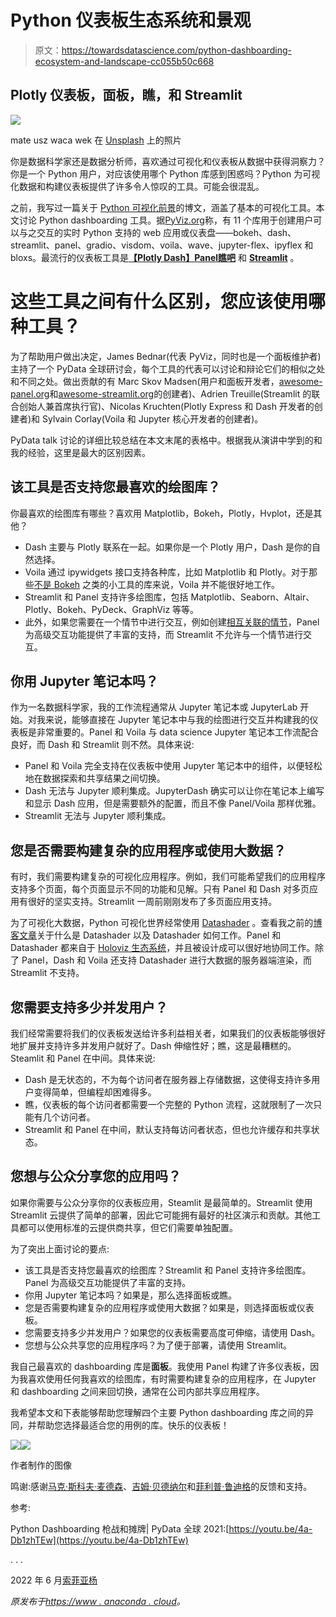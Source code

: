 # Python 仪表板生态系统和景观

> 原文：<https://towardsdatascience.com/python-dashboarding-ecosystem-and-landscape-cc055b50c668>

## Plotly 仪表板，面板，瞧，和 Streamlit

![](img/0d2c6744225a2aae06c3d2e58e0d0fc3.png)

mate usz waca wek 在 [Unsplash](https://unsplash.com/?utm_source=unsplash&utm_medium=referral&utm_content=creditCopyText) 上的照片

你是数据科学家还是数据分析师，喜欢通过可视化和仪表板从数据中获得洞察力？你是一个 Python 用户，对应该使用哪个 Python 库感到困惑吗？Python 为可视化数据和构建仪表板提供了许多令人惊叹的工具。可能会很混乱。

之前，我写过一篇关于 [Python 可视化前景](https://sophiamyang.medium.com/python-visualization-landscape-3b95ede3d030?sk=056a8796cf9010bfe98edd27acf61b40)的博文，涵盖了基本的可视化工具。本文讨论 Python dashboarding 工具。据[PyViz.org](https://pyviz.org/tools.html)称，有 11 个库用于创建用户可以与之交互的实时 Python 支持的 web 应用或仪表盘——bokeh、dash、streamlit、panel、gradio、visdom、voila、wave、jupyter-flex、ipyflex 和 bloxs。最流行的仪表板工具是[**【Plotly Dash】**](https://plotly.com/dash/)[**Panel**](https://panel.holoviz.org/)[**瞧吧**](https://voila.readthedocs.io/) 和 [**Streamlit**](https://streamlit.io/) 。

# 这些工具之间有什么区别，您应该使用哪种工具？

为了帮助用户做出决定，James Bednar(代表 PyViz，同时也是一个面板维护者)主持了一个 PyData 全球研讨会，每个工具的代表可以讨论和辩论它们的相似之处和不同之处。做出贡献的有 Marc Skov Madsen(用户和面板开发者，[awesome-panel.org](https://awesome-panel.org/home)和[awesome-streamlit.org](https://awesome-streamlit.org/)的创建者)、Adrien Treuille(Streamlit 的联合创始人兼首席执行官)、Nicolas Kruchten(Plotly Express 和 Dash 开发者的创建者)和 Sylvain Corlay(Voila 和 Jupyter 核心开发者的创建者)。

PyData talk 讨论的详细比较总结在本文末尾的表格中。根据我从演讲中学到的和我的经验，这里是最大的区别因素。

## 该工具是否支持您最喜欢的绘图库？

你最喜欢的绘图库有哪些？喜欢用 Matplotlib，Bokeh，Plotly，Hvplot，还是其他？

*   Dash 主要与 Plotly 联系在一起。如果你是一个 Plotly 用户，Dash 是你的自然选择。
*   Voila 通过 ipywidgets 接口支持各种库，比如 Matplotlib 和 Plotly。对于那些[不是 Bokeh](https://github.com/voila-dashboards/voila/issues/244) 之类的小工具的库来说，Voila 并不能很好地工作。
*   Streamlit 和 Panel 支持许多绘图库，包括 Matplotlib、Seaborn、Altair、Plotly、Bokeh、PyDeck、GraphViz 等等。
*   此外，如果您需要在一个情节中进行交互，例如创建[相互关联的情节](https://holoviz.org/tutorial/Interlinked_Plots.html)，Panel 为高级交互功能提供了丰富的支持，而 Streamlit 不允许与一个情节进行交互。

## 你用 Jupyter 笔记本吗？

作为一名数据科学家，我的工作流程通常从 Jupyter 笔记本或 JupyterLab 开始。对我来说，能够直接在 Jupyter 笔记本中与我的绘图进行交互并构建我的仪表板是非常重要的。Panel 和 Voila 与 data science Jupyter 笔记本工作流配合良好，而 Dash 和 Streamlit 则不然。具体来说:

*   Panel 和 Voila 完全支持在仪表板中使用 Jupyter 笔记本中的组件，以便轻松地在数据探索和共享结果之间切换。
*   Dash 无法与 Jupyter 顺利集成。JupyterDash 确实可以让你在笔记本上编写和显示 Dash 应用，但是需要额外的配置，而且不像 Panel/Voila 那样优雅。
*   Streamlit 无法与 Jupyter 顺利集成。

## **您是否需要构建复杂的应用程序或使用大数据？**

有时，我们需要构建复杂的可视化应用程序。例如，我们可能希望我们的应用程序支持多个页面，每个页面显示不同的功能和见解。只有 Panel 和 Dash 对多页应用有很好的坚实支持。Streamlit 一周前刚刚发布了多页面应用支持。

为了可视化大数据，Python 可视化世界经常使用 [Datashader](https://datashader.org/) 。查看我之前的[博客文章](/big-data-visualization-using-datashader-in-python-c3fd00b9b6fc)关于什么是 Datashader 以及 Datashader 如何工作。Panel 和 Datashader 都来自于 [Holoviz 生态系统](/visualization-and-interactive-dashboard-in-python-c2f2a88b2ba3)，并且被设计成可以很好地协同工作。除了 Panel，Dash 和 Voila 还支持 Datashader 进行大数据的服务器端渲染，而 Streamlit 不支持。

## **您需要支持多少并发用户？**

我们经常需要将我们的仪表板发送给许多利益相关者，如果我们的仪表板能够很好地扩展并支持许多并发用户就好了。Dash 伸缩性好；瞧，这是最糟糕的。Steamlit 和 Panel 在中间。具体来说:

*   Dash 是无状态的，不为每个访问者在服务器上存储数据，这使得支持许多用户变得简单，但编程却困难得多。
*   瞧，仪表板的每个访问者都需要一个完整的 Python 流程，这就限制了一次只能有几个访问者。
*   Streamlit 和 Panel 在中间，默认支持每访问者状态，但也允许缓存和共享状态。

## **您想与公众分享您的应用吗？**

如果你需要与公众分享你的仪表板应用，Steamlit 是最简单的。Streamlit 使用 Streamlit 云提供了简单的部署，因此它可能拥有最好的社区演示和贡献。其他工具都可以使用标准的云提供商共享，但它们需要单独配置。

为了突出上面讨论的要点:

*   该工具是否支持您最喜欢的绘图库？Streamlit 和 Panel 支持许多绘图库。Panel 为高级交互功能提供了丰富的支持。
*   你用 Jupyter 笔记本吗？如果是，那么选择面板或瞧。
*   您是否需要构建复杂的应用程序或使用大数据？如果是，则选择面板或仪表板。
*   您需要支持多少并发用户？如果您的仪表板需要高度可伸缩，请使用 Dash。
*   您想与公众共享您的应用程序吗？为了便于部署，请使用 Streamlit。

我自己最喜欢的 dashboarding 库是**面板**。我使用 Panel 构建了许多仪表板，因为我喜欢使用任何我喜欢的绘图库，有时需要构建复杂的应用程序，在 Jupyter 和 dashboarding 之间来回切换，通常在公司内部共享应用程序。

我希望本文和下表能够帮助您理解四个主要 Python dashboarding 库之间的异同，并帮助您选择最适合您的用例的库。快乐的仪表板！

![](img/816bfb64dadc8b304a5bcae1f85d7236.png)![](img/1122c7f8d6dc8eb70b93122c1a57fe7d.png)

作者制作的图像

鸣谢:感谢[马克·斯科夫·麦德森](https://twitter.com/MarcSkovMadsen)、[吉姆·贝德纳尔](https://twitter.com/JamesABednar)和[菲利普·鲁迪格](https://twitter.com/PhilippJFR)的反馈和支持。

参考:

Python Dashboarding 枪战和摊牌| PyData 全球 2021:[https://youtu.be/4a-Db1zhTEw](https://youtu.be/4a-Db1zhTEw)

. . .

2022 年 6 月[索菲亚杨](https://twitter.com/sophiamyang)

*原发布于*[*https://www . anaconda . cloud*](https://anaconda.cloud/dashboardlandscape)*。*